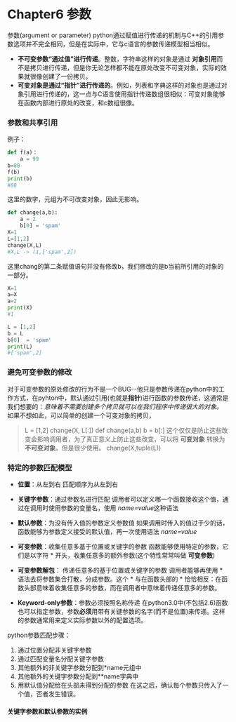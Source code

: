 # Chapter6 参数
参数(argument or parameter)
python通过赋值进行传递的机制与C++的引用参数选项并不完全相同，但是在实际中，它与c语言的参数传递模型相当相似。
* **不可变参数“通过值”进行传递**。整数，字符串这样的对象是通过 **对象引用**而不是拷贝进行传递，但是你无论怎样都不能在原处改变不可变对象，实际的效果就很像创建了一份拷贝。
* **可变对象是通过“指针”进行传递的**。例如，列表和字典这样的对象也是通过对象引用进行传递的，这一点与C语言使用指针传递数组很相似：可变对象能够在函数内部进行原处的改变，和c数组很像。

### 参数和共享引用
例子：
```python
def f(a)：
    a = 99
b=88
f(b)
print(b)
#88
```
这里的数字，元组为不可改变对象，因此无影响。
```python
def change(a,b):
    a = 2
    b[0] = 'spam'
X=1
L=[1,2]
change(X,L)
#X,L -> (1,['spam',2])
```
这里chang的第二条赋值语句并没有修改b，我们修改的是b当前所引用的对象的一部分。
```python
X=1
a=X
a=2
print(X)
#1

L = [1,2]
b = L
b[0]  = 'spam'
print(L)
#['spam',2]
```

### 避免可变参数的修改
对于可变参数的原处修改的行为不是一个BUG--他只是参数传递在python中的工作方式，在pyhton中，默认通过引用(也就是**指针**)进行函数的参数传递，这通常是我们想要的：*意味着不需要创建多个拷贝就可以在我们程序中传递很大的对象。*
如果不想如此，可以简单的创建一个可变对象的拷贝，
> L = [1,2]
> change(X, L[:])
> def change(a,b)
>   b = b[:]
这个仅仅是防止这些改变会影响调用者，为了真正意义上防止这些改变，可以将 **可变对象** 转换为 **不可变对象**。但是很少使用。
> change(X,tuple(L))

### 特定的参数匹配模型
* **位置**：从左到右
    匹配顺序为从左到右

* **关键字参数**：通过参数名进行匹配
    调用者可以定义哪一个函数接收这个值，通过在调用时使用参数的变量名，使用 *name=value*这种语法

* **默认参数**：为没有传入值的参数定义参数值
    如果调用时传入的值过于少的话，函数能够为参数定义接受的默认值，再一次使用语法 *name=value*

* **可变参数**：收集任意多基于位置或关键字的参数
    函数能够使用特定的参数，它们是以字符 \* 开头，收集任意多的额外参数(这个特性常常叫做 **可变参数**)
* **可变参数解包**： 传递任意多的基于位置或关键字的参数
    调用者能够再使用 \* 语法去将参数集合打散，分成参数。这个 \* 与在函数头部的 * 恰恰相反：在函数头部意味着收集任意多的参数，而在调用者中意味着传递任意多的参数。
* **Keyword-only参数**：参数必须按照名称传递
    在python3.0中(不包括2.6)函数也可以指定参数，参数**必须**用带有关键参数的名字(而不是位置)来传递。这样的参数通常用来定义实际参数以外的配置选项。

python参数匹配步骤：
1. 通过位置分配非关键字参数
2. 通过匹配变量名分配关键字参数
3. 其他额外的非关键字参数分配到*name元组中
4. 其他额外的关键字参数分配到**name字典中
5. 用默认值分配给在头部未得到分配的参数
在这之后，确认每个参数只传入了一个值，否者发生错误。

#### 关键字参数和默认参数的实例